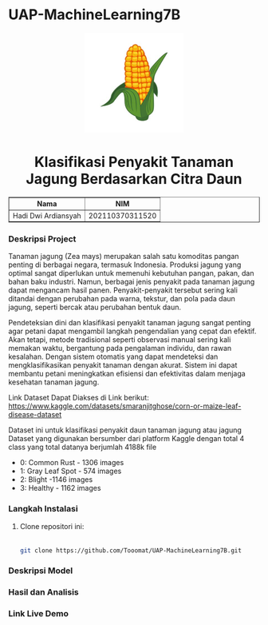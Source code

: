 # UAP-MachineLearning7B
<p align="center">
  <img src="https://github.com/Tooomat/UAP-MachineLearning7B/blob/main/Kartun%20Jagung%2C%20Jagung%2C%20Vektor%2C%20Ilustrasi%20PNG%20dan%20Vektor%20dengan%20Background%20Transparan%20untuk%20Unduh%20Gratis.jpg" alt="Logo" width="200">
</p>

<h1 align="center">Klasifikasi Penyakit Tanaman Jagung Berdasarkan Citra Daun</h1>

<p align="center">
  <div style="text-align: center;">
    <table border="1" style="margin: auto;">
      <tr>
        <th>Nama</th>
        <th>NIM</th>
      </tr>
      <tr>
        <td>Hadi Dwi Ardiansyah</td>
        <td>202110370311520</td>
      </tr>
    </table>
  </div>
</p>

### Deskripsi Project 
Tanaman jagung (Zea mays) merupakan salah satu komoditas pangan penting di berbagai negara, termasuk Indonesia. Produksi jagung yang optimal sangat diperlukan untuk memenuhi kebutuhan pangan, pakan, dan bahan baku industri. Namun, berbagai jenis penyakit pada tanaman jagung dapat mengancam hasil panen. Penyakit-penyakit tersebut sering kali ditandai dengan perubahan pada warna, tekstur, dan pola pada daun jagung, seperti bercak atau perubahan bentuk daun. 

Pendeteksian dini dan klasifikasi penyakit tanaman jagung sangat penting agar petani dapat mengambil langkah pengendalian yang cepat dan efektif. Akan tetapi, metode tradisional seperti observasi manual sering kali memakan waktu, bergantung pada pengalaman individu, dan rawan kesalahan. Dengan sistem otomatis yang dapat mendeteksi dan mengklasifikasikan penyakit tanaman dengan akurat. Sistem ini dapat membantu petani meningkatkan efisiensi dan efektivitas dalam menjaga kesehatan tanaman jagung.

Link Dataset Dapat Diakses di Link berikut: https://www.kaggle.com/datasets/smaranjitghose/corn-or-maize-leaf-disease-dataset 

Dataset ini untuk klasifikasi penyakit daun tanaman jagung atau jagung
Dataset yang digunakan bersumber dari platform Kaggle dengan total 4 class yang total datanya berjumlah 4188k file

- 0: Common Rust - 1306 images
- 1: Gray Leaf Spot - 574 images
- 2: Blight -1146 images
- 3: Healthy - 1162 images

### Langkah Instalasi
1. Clone repositori ini:
   ```bash
   
   git clone https://github.com/Tooomat/UAP-MachineLearning7B.git
   
### Deskripsi Model

### Hasil dan Analisis

### Link Live Demo

 
